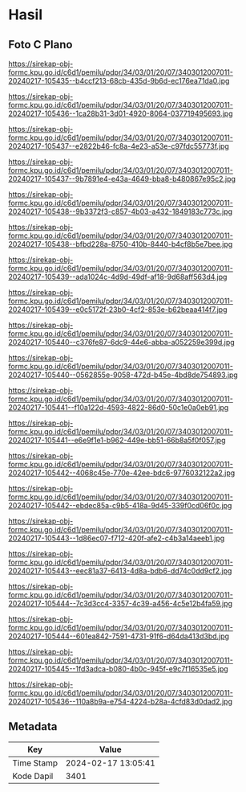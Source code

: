 # Hasil

## Foto C Plano

https://sirekap-obj-formc.kpu.go.id/c6d1/pemilu/pdpr/34/03/01/20/07/3403012007011-20240217-105435--b4ccf213-68cb-435d-9b6d-ec176ea71da0.jpg

https://sirekap-obj-formc.kpu.go.id/c6d1/pemilu/pdpr/34/03/01/20/07/3403012007011-20240217-105436--1ca28b31-3d01-4920-8064-037719495693.jpg

https://sirekap-obj-formc.kpu.go.id/c6d1/pemilu/pdpr/34/03/01/20/07/3403012007011-20240217-105437--e2822b46-fc8a-4e23-a53e-c97fdc55773f.jpg

https://sirekap-obj-formc.kpu.go.id/c6d1/pemilu/pdpr/34/03/01/20/07/3403012007011-20240217-105437--9b7891e4-e43a-4649-bba8-b480867e95c2.jpg

https://sirekap-obj-formc.kpu.go.id/c6d1/pemilu/pdpr/34/03/01/20/07/3403012007011-20240217-105438--9b3372f3-c857-4b03-a432-1849183c773c.jpg

https://sirekap-obj-formc.kpu.go.id/c6d1/pemilu/pdpr/34/03/01/20/07/3403012007011-20240217-105438--bfbd228a-8750-410b-8440-b4cf8b5e7bee.jpg

https://sirekap-obj-formc.kpu.go.id/c6d1/pemilu/pdpr/34/03/01/20/07/3403012007011-20240217-105439--ada1024c-4d9d-49df-af18-9d68aff563d4.jpg

https://sirekap-obj-formc.kpu.go.id/c6d1/pemilu/pdpr/34/03/01/20/07/3403012007011-20240217-105439--e0c5172f-23b0-4cf2-853e-b62beaa414f7.jpg

https://sirekap-obj-formc.kpu.go.id/c6d1/pemilu/pdpr/34/03/01/20/07/3403012007011-20240217-105440--c376fe87-6dc9-44e6-abba-a052259e399d.jpg

https://sirekap-obj-formc.kpu.go.id/c6d1/pemilu/pdpr/34/03/01/20/07/3403012007011-20240217-105440--0562855e-9058-472d-b45e-4bd8de754893.jpg

https://sirekap-obj-formc.kpu.go.id/c6d1/pemilu/pdpr/34/03/01/20/07/3403012007011-20240217-105441--f10a122d-4593-4822-86d0-50c1e0a0eb91.jpg

https://sirekap-obj-formc.kpu.go.id/c6d1/pemilu/pdpr/34/03/01/20/07/3403012007011-20240217-105441--e6e9f1e1-b962-449e-bb51-66b8a5f0f057.jpg

https://sirekap-obj-formc.kpu.go.id/c6d1/pemilu/pdpr/34/03/01/20/07/3403012007011-20240217-105442--4068c45e-770e-42ee-bdc6-9776032122a2.jpg

https://sirekap-obj-formc.kpu.go.id/c6d1/pemilu/pdpr/34/03/01/20/07/3403012007011-20240217-105442--ebdec85a-c9b5-418a-9d45-339f0cd06f0c.jpg

https://sirekap-obj-formc.kpu.go.id/c6d1/pemilu/pdpr/34/03/01/20/07/3403012007011-20240217-105443--1d86ec07-f712-420f-afe2-c4b3a14aeeb1.jpg

https://sirekap-obj-formc.kpu.go.id/c6d1/pemilu/pdpr/34/03/01/20/07/3403012007011-20240217-105443--eec81a37-6413-4d8a-bdb6-dd74c0dd9cf2.jpg

https://sirekap-obj-formc.kpu.go.id/c6d1/pemilu/pdpr/34/03/01/20/07/3403012007011-20240217-105444--7c3d3cc4-3357-4c39-a456-4c5e12b4fa59.jpg

https://sirekap-obj-formc.kpu.go.id/c6d1/pemilu/pdpr/34/03/01/20/07/3403012007011-20240217-105444--601ea842-7591-4731-91f6-d64da413d3bd.jpg

https://sirekap-obj-formc.kpu.go.id/c6d1/pemilu/pdpr/34/03/01/20/07/3403012007011-20240217-105445--1fd3adca-b080-4b0c-945f-e9c7f16535e5.jpg

https://sirekap-obj-formc.kpu.go.id/c6d1/pemilu/pdpr/34/03/01/20/07/3403012007011-20240217-105436--110a8b9a-e754-4224-b28a-4cfd83d0dad2.jpg


## Metadata

| Key        | Value               |
| ---------- | ------------------- |
| Time Stamp | 2024-02-17 13:05:41 |
| Kode Dapil | 3401                |



